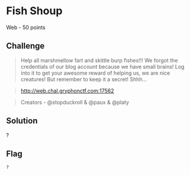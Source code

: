 # Fish Shoup
Web - 50 points

## Challenge 
> Help all marshmellow fart and skittle burp fishes!!!
We forgot the credentials of our blog account because we have small brains!
Log into it to get your awesome reward of helping us, we are nice creatures!
But remember to keep it a secret! Shhh...

> http://web.chal.gryphonctf.com:17562

> Creators - @stopduckroll & @paux & @platy

## Solution
?

## Flag
`?`